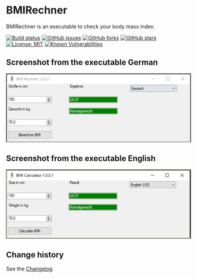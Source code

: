 BMIRechner
====================================

BMIRechner is an executable to check your body mass index.

[![Build status](https://ci.appveyor.com/api/projects/status/qx50j5ng4t2ngyt3?svg=true)](https://ci.appveyor.com/project/SeppPenner/bmirechner)
[![GitHub issues](https://img.shields.io/github/issues/SeppPenner/BMIRechner.svg)](https://github.com/SeppPenner/BMIRechner/issues)
[![GitHub forks](https://img.shields.io/github/forks/SeppPenner/BMIRechner.svg)](https://github.com/SeppPenner/BMIRechner/network)
[![GitHub stars](https://img.shields.io/github/stars/SeppPenner/BMIRechner.svg)](https://github.com/SeppPenner/BMIRechner/stargazers)
[![License: MIT](https://img.shields.io/badge/License-MIT-blue.svg)](https://raw.githubusercontent.com/SeppPenner/BMIRechner/master/License.txt)
[![Known Vulnerabilities](https://snyk.io/test/github/SeppPenner/BMIRechner/badge.svg)](https://snyk.io/test/github/SeppPenner/BMIRechner)

## Screenshot from the executable German
![Screenshot from the executable German](https://github.com/SeppPenner/BMIRechner/blob/master/Screenshot_DE.PNG "Screenshot from the executable German")

## Screenshot from the executable English
![Screenshot from the executable English](https://github.com/SeppPenner/BMIRechner/blob/master/Screenshot_EN.PNG "Screenshot from the executable English")

Change history
--------------

See the [Changelog](https://github.com/SeppPenner/BMIRechner/blob/master/Changelog.md).